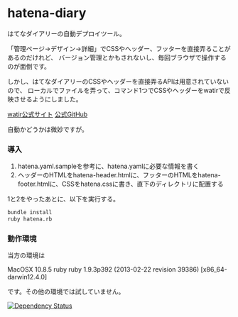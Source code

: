 hatena-diary
===============

はてなダイアリーの自動デプロイツール。

「管理ページ→デザイン→詳細」でCSSやヘッダー、フッターを直接弄ることがあるのだけれど、
バージョン管理とかもされないし、毎回ブラウザで操作するのが面倒です。

しかし、はてなダイアリーのCSSやヘッダーを直接弄るAPIは用意されていないので、
ローカルでファイルを弄って、コマンド1つでCSSやヘッダーをwatirで反映させるようにしました。

[watir公式サイト](http://watir.com/)
[公式GitHub](https://github.com/watir/watir)

自動かどうかは微妙ですが。

### 導入

1. hatena.yaml.sampleを参考に、hatena.yamlに必要な情報を書く
2. ヘッダーのHTMLをhatena-header.htmlに、フッターのHTMLをhatena-footer.htmlに、CSSをhatena.cssに書き、直下のディレクトリに配置する

1と2をやったあとに、以下を実行する。


```zsh
bundle install
ruby hatena.rb
```

### 動作環境

当方の環境は

MacOSX 10.8.5
ruby ruby 1.9.3p392 (2013-02-22 revision 39386) [x86_64-darwin12.4.0]

です。その他の環境では試していません。

[![Dependency Status](https://gemnasium.com/shigemk2/hatena-diary.png)](https://gemnasium.com/shigemk2/hatena-diary)

